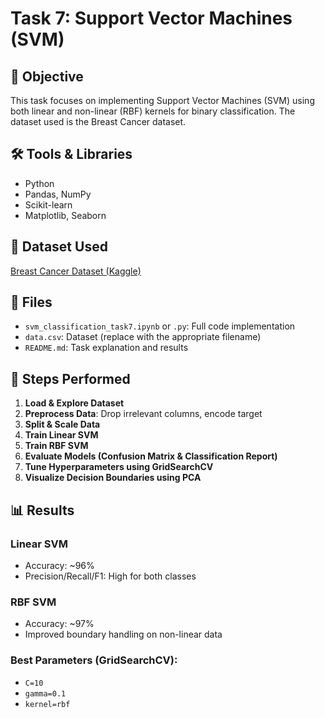 # Task 7: Support Vector Machines (SVM)

## 📌 Objective

This task focuses on implementing Support Vector Machines (SVM) using both linear and non-linear (RBF) kernels for binary classification. The dataset used is the Breast Cancer dataset.

## 🛠️ Tools & Libraries

* Python
* Pandas, NumPy
* Scikit-learn
* Matplotlib, Seaborn

## 🔗 Dataset Used

[Breast Cancer Dataset (Kaggle)](https://www.kaggle.com/datasets/yasserh/breast-cancer-dataset)

## 📁 Files

* `svm_classification_task7.ipynb` or `.py`: Full code implementation
* `data.csv`: Dataset (replace with the appropriate filename)
* `README.md`: Task explanation and results

## 🚀 Steps Performed

1. **Load & Explore Dataset**
2. **Preprocess Data**: Drop irrelevant columns, encode target
3. **Split & Scale Data**
4. **Train Linear SVM**
5. **Train RBF SVM**
6. **Evaluate Models (Confusion Matrix & Classification Report)**
7. **Tune Hyperparameters using GridSearchCV**
8. **Visualize Decision Boundaries using PCA**

## 📊 Results

### Linear SVM

* Accuracy: \~96%
* Precision/Recall/F1: High for both classes

### RBF SVM

* Accuracy: \~97%
* Improved boundary handling on non-linear data

### Best Parameters (GridSearchCV):

* `C=10`
* `gamma=0.1`
* `kernel=rbf`
  
